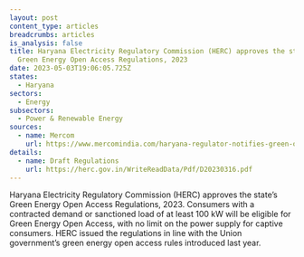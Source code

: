 ```yaml
---
layout: post
content_type: articles
breadcrumbs: articles
is_analysis: false
title: Haryana Electricity Regulatory Commission (HERC) approves the state’s
  Green Energy Open Access Regulations, 2023
date: 2023-05-03T19:06:05.725Z
states:
  - Haryana
sectors:
  - Energy
subsectors:
  - Power & Renewable Energy
sources:
  - name: Mercom
    url: https://www.mercomindia.com/haryana-regulator-notifies-green-open-access-regulations
details:
  - name: Draft Regulations
    url: https://herc.gov.in/WriteReadData/Pdf/D20230316.pdf
---
```

Haryana Electricity Regulatory Commission (HERC) approves the state’s Green Energy Open Access Regulations, 2023. Consumers with a contracted demand or sanctioned load of at least 100 kW will be eligible for Green Energy Open Access, with no limit on the power supply for captive consumers. HERC issued the regulations in line with the Union government’s green energy open access rules introduced last year.